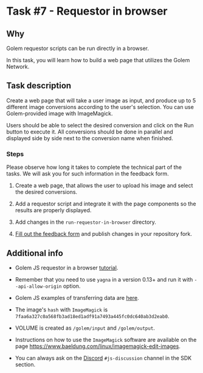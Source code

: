 # Task #7 - Requestor in browser

## Why

Golem requestor scripts can be run directly in a browser. 

In this task, you will learn how to build a web page that utilizes the Golem Network. 

## Task description

Create a web page that will take a user image as input, and produce up to 5 different image conversions according to the user's selection. 
You can use Golem-provided image with ImageMagick. 

Users should be able to select the desired conversion and click on the Run button to execute it. All conversions should be done in parallel and displayed side by side next to the conversion name when finished.

### Steps

Please observe how long it takes to complete the technical part of the tasks. We will ask you for such information in the feedback form.

1. Create a web page, that allows the user to upload his image and select the desired conversions.

2. Add a requestor script and integrate it with the page components so the results are properly displayed.

3. Add changes in the `run-requestor-in-browser` directory.

4. [Fill out the feedback form](./FEEDBACK.md) and publish changes in your repository fork.


## Additional info

- Golem JS requestor in a browser [tutorial](https://docs.golem.network/creators/javascript/tutorials/running-in-browser).

- Remember that you need to use `yagna` in a version 0.13+ and run it with `--api-allow-origin` option. 

- Golem JS examples of transferring data are [here](https://docs.golem.network/creators/javascript/tutorials/transferring-data).

- The image's `hash` with `ImageMagick` is `7faa6a327c0a568fb3ad18ed1adf91a7493a445fc0dc640ab3d2eab0`.

- VOLUME is created as `/golem/input` and `/golem/output`.

- Instructions on how to use the `ImageMagick` software are available on the page https://www.baeldung.com/linux/imagemagick-edit-images. 

- You can always ask on the [Discord](https://chat.golem.network/) `#js-discussion` channel in the SDK section.
